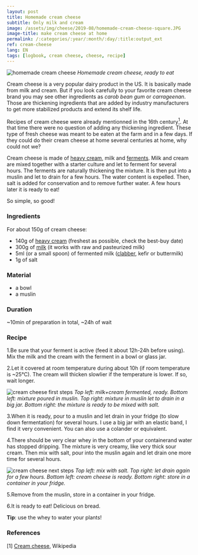 ```yaml
---
layout: post
title: Homemade cream cheese
subtitle: Only milk and cream
image: /assets/img/cheese/2019-08/homemade-cream-cheese-square.JPG
image-title: make cream cheese at home
permalink: /:categories/:year/:month/:day/:title:output_ext
ref: cream-cheese
lang: EN
tags: [logbook, cream cheese, cheese, recipe]
---
```


![homemade cream cheese]({{site.baseurl}}/assets/img/cheese/2019-08/homemade-cream-cheese.JPG)
*Homemade cream cheese, ready to eat*

<!--excerpt.start-->
Cream cheese is a very popular dairy product in the US. It is basically made from milk and cream. But if you look carefully
to your favorite cream cheese brand you may see other ingredients as *carob bean gum* or *carrageenan*.
Those are thickening ingredients that are added by industry manufacturers to get more stabilized products and extend its shelf life. 
<!--excerpt.end-->

Recipes of cream cheese were already mentionned in the 16th century[<sup>1</sup>](#1). 
At that time there were no question of adding any thickening ingredient. These type of fresh cheese was meant to be eaten
at the farm and in a few days.
If they could do their cream cheese at home several centuries at home, why could not we?

Cream cheese is made of [heavy cream]({{site.baseurl}}/2019/06/04/creme-fraiche-EN.html), milk and [ferments]({{site.baseurl}}/2019/05/22/starter-cultures.html).
Milk and cream are mixed together with a starter culture and let to ferment for several hours.
The ferments are naturally thickening the mixture. It is then put into a muslin and let to drain for a few hours.
The water content is expelled. Then, salt is added for conservation and to remove further water.
A few hours later it is ready to eat!

So simple, so good!

### Ingredients

For about 150g of cream cheese:
- 140g of [heavy cream]({{site.baseurl}}/2019/06/04/creme-fraiche-EN.html) (freshest as possible, check the best-buy date)
- 300g of [milk]({{site.baseurl}}/2019/03/02/raw-milk.html) (it works with raw and pasteurized milk)
- 5ml (or a small spoon) of fermented milk ([clabber]({{site.baseurl}}/2019/06/14/make-your-own-clabber.html), kefir or buttermilk)
- 1g of salt

### Material

- a bowl
- a muslin


### Duration

~10min of preparation in total, ~24h of wait

### Recipe

1.Be sure that your ferment is active (feed it about 12h-24h before using). Mix the milk and the cream with the ferment in a bowl or glass jar.

2.Let it covered at room temperature during about 10h (if room temperature is ~25°C). 
The cream will thicken slowlier if the temperature is lower. If so, wait longer.

![cream cheese first steps]({{site.baseurl}}/assets/img/cheese/2019-08/cream-cheese_part1.jpg)
*Top left: milk+cream fermented, ready. Bottom left: mixture poured in muslin. Top right: mixture in muslin let to drain in a big jar.
Bottom right: the mixture is ready to be mixed with salt.*

3.When it is ready, pour to a muslin and let drain in your fridge (to slow down fermentation) for several hours. I use a big jar with an elastic band, I find it very convenient.
You can also use a colander or equivalent.

4.There should be very clear whey in the bottom of your containerand water has stopped dripping. The mixture is very creamy, like very thick sour cream.
Then mix with salt, pour into the muslin again and let drain one more time for several hours.

![cream cheese next steps]({{site.baseurl}}/assets/img/cheese/2019-08/cream-cheese_part2.jpg)
*Top left: mix with salt. Top right: let drain again for a few hours. Bottom left: cream cheese is ready. Bottom right: store in a container in your fridge.*

5.Remove from the muslin, store in a container in your fridge. 

6.It is ready to eat! Delicious on bread.

**Tip**: use the whey to water your plants!


### References

<a class="anchor" id="1">[1]</a> [Cream cheese](https://en.wikipedia.org/wiki/Cream_cheese), Wikipedia
